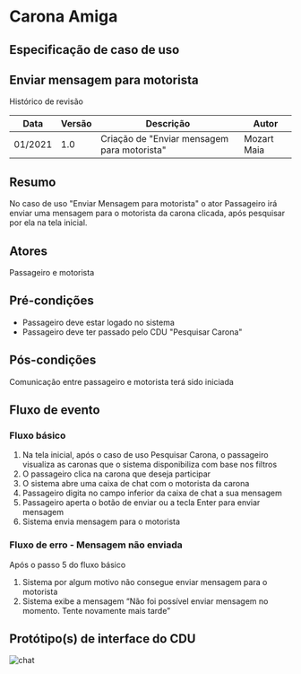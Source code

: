 # Carona Amiga
## Especificação de caso de uso

## Enviar mensagem para motorista

Histórico de revisão

| Data | Versão | Descrição | Autor |
|--|--|--|--|
| 01/2021 | 1.0 | Criação de "Enviar mensagem para motorista" | Mozart Maia |


## Resumo
No caso de uso "Enviar Mensagem para motorista" o ator Passageiro irá enviar uma mensagem para o motorista da carona clicada, após pesquisar por ela na tela inicial.

## Atores
Passageiro e motorista

## Pré-condições

 - Passageiro deve estar logado no sistema
 - Passageiro deve ter passado pelo CDU "Pesquisar Carona"

## Pós-condições
Comunicação entre passageiro e motorista terá sido iniciada

## Fluxo de evento
### Fluxo básico

 1. Na tela inicial, após o caso de uso Pesquisar Carona, o passageiro visualiza as caronas que o sistema disponibiliza com base nos filtros
 2. O passageiro clica na carona que deseja participar
 3. O sistema abre uma caixa de chat com o motorista da carona
 4. Passageiro digita no campo inferior da caixa de chat a sua mensagem
 5. Passageiro aperta o botão de enviar ou a tecla Enter para enviar mensagem
 6. Sistema envia mensagem para o motorista

### Fluxo de erro - Mensagem não enviada 
Após o passo 5 do fluxo básico

 1. Sistema por algum motivo não consegue enviar mensagem para o motorista
 2. Sistema exibe a mensagem “Não foi possível enviar mensagem no momento. Tente novamente mais tarde”

## Protótipo(s) de interface do CDU

![chat](https://user-images.githubusercontent.com/37476677/148706008-5083bad0-d3c0-4780-8663-2f3c25f47108.png)
